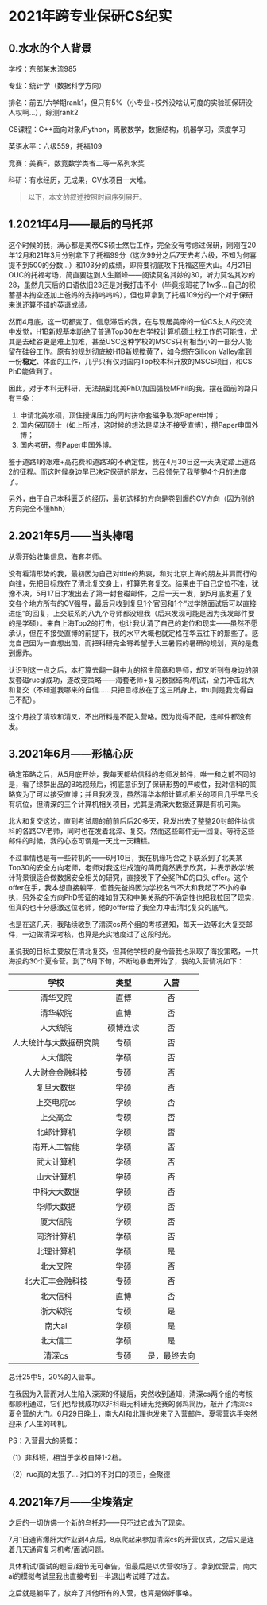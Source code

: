# 2021年跨专业保研CS纪实

## 0.水水的个人背景

学校：东部某末流985

专业：统计学（数据科学方向）

排名：前五/六学期rank1，但只有5%（小专业+校外没啥认可度的实验班保研没人权啊...），综测rank2

CS课程：C++面向对象/Python，离散数学，数据结构，机器学习，深度学习

英语水平：六级559，托福109

竞赛：美赛F，数竞数学类省二等一系列水奖

科研：有水经历，无成果，CV水项目一大堆。

> 以下，本文的叙述按照时间序列展开。

## 1.2021年4月——最后的乌托邦

这个时候的我，满心都是美帝CS硕士然后工作，完全没有考虑过保研，刚刚在20年12月和21年3月分别拿下了托福99分（这次99分之后7天去考六级，不知为何喜提不到500的分数...）和103分的成绩，即将要彻底攻下托福这座大山。4月21日OUC的托福考场，简直要达到人生巅峰——阅读莫名其妙的30，听力莫名其妙的28，虽然几天后的口语依旧23还是对我打击不小（毕竟报班花了1w多...自己的积蓄基本掏空还加上爸妈的支持呜呜呜），但也算拿到了托福109分的一个对于保研来说还算不错的英语成绩。

然而4月底，这一切都变了。信息滞后的我，在与现居美帝的一位CS友人的交流中发觉，H1B新规基本断绝了普通Top30左右学校计算机硕士找工作的可能性，尤其是去硅谷更是难上加难，甚至USC这种学校的MSCS只有相当小的一部分人能留在硅谷工作。原有的规划彻底被H1B新规搅黄了，如今想在Silicon Valley拿到一份**稳定**、体面的工作，几乎只有仅对国内Top校本科开放的MSCS项目，和CS PhD能做到了。

因此，对于本科无科研，无法搞到北美PhD/加国强校MPhil的我，摆在面前的路只有三条：

1. 申请北美水硕，顶住授课压力的同时拼命套磁争取发Paper申博；
2. 国内保研硕士（如上所述，这时候的想法是坚决不接受直博），攒Paper申国外博；
3. 国内考研，攒Paper申国外博。

鉴于道路1的艰难+高花费和道路3的不确定性，我在4月30日这一天决定踏上道路2的征程。而这时候身边早已决定保研的朋友，已经领先了我整整4个月的进度了。

另外，由于自己本科匮乏的经历，最初选择的方向是卷到爆的CV方向（因为别的方向完全不懂hhh）

## 2.2021年5月——当头棒喝

从零开始收集信息，海套老师。

没有看清形势的我，最初因为自己对title的热衷，和对北京上海的朋友并肩而行的向往，先把目标放在了清北复交身上，打算先套复交。结果由于自己定位不准，犹豫不决，5月17日才发出去了第一封套磁邮件，之后一天一发，到5月底发遍了复交各个地方所有的CV强导，最后只收到复旦1个官回和1个“过学院面试后可以直接进组”的回复，上交联系的八九个导师都没理我（后来发现可能是因为我发邮件要的是学硕）。来自上海Top2的打击，也让我认清了自己的定位和现实——虽然不愿承认，但在不接受直博的前提下，我的水平大概也就定格在华五往下的那些了。感觉自己因为一直想出国，而把科研完全寄希望于大三暑假的暑研的规划，真的是蠢到爆炸。

认识到这一点之后，本打算去翻一翻中九的招生简章和导师，却又听到有身边的朋友套磁rucgl成功，遂改变策略——海套老师+复习数据结构/机试，全力冲击北大和复交（不知道我哪来的自信......只把目标放在了这三所身上，thu则是我觉得自己不配）。

这个月投了清软和清叉，不出所料是不配入营咯。因为觉得不配，连邮件都没有发。

## 3.2021年6月——形槁心灰

确定策略之后，从5月底开始，我每天都给信科的老师发邮件，唯一和之前不同的是，看了绿群出品的B站视频后，彻底意识到了保研形势的严峻性，我对信科的策略变为了可以接受直博；并且我发现，虽然清华本部计算机相关的项目几乎早已没有坑位，但清深的三个计算机相关项目，尤其是清深大数据还算是有机可乘。

北大和复交这边，直到考试周的前前后后20多天，我发出去了整整20封邮件给信科的各路CV老师，同时也在发着北深、复交。然而这些邮件无一回复。等待这些邮件的时候，我的心态可谓是一天比一天糟糕。

不过事情也是有一些转机的——6月10日，我在机缘巧合之下联系到了北美某Top30的安全方向老师，老师对我这烂成渣的简历竟然表示欣赏，并表示数学/统计背景很适合做数据安全相关的研究，直接发下了全奖PhD的口头 offer。这个offer在手，我本想直接躺平，但首先爸妈因为学校名气不大和我起了不小的争执，另外安全方向PhD签证的难如登天和中美关系的不确定性也把我拉回了现实，但真的也十分感激这位老师，他的offer给了我全力冲击清北复交的底气。

也是在这几天，我陆续收到了清深cs两个组的考核通知，每天一边等北大复交邮件，一边做清深考核，也算是充实地度过了这段时光。

虽说我的目标主要放在清北复交，但其他学校的夏令营我也采取了海投策略，一共海投约30个夏令营。到了6月下旬，不断地暴击开始了，我的入营情况如下：

|          学校          |   类型   | 入营 |
| :--------------------: | :------: | :--: |
|        清华叉院        |   直博   |  否  |
|        清华软院        |   直博   |  否  |
|        人大统院        | 硕博连读 |  否  |
| 人大统计与大数据研究院 |   专硕   |  否  |
|        人大信院        |   学硕   |  否  |
|     人大财金金融科技    |   专硕   |  否  |
|       复旦大数据       |   学硕   |  否  |
|       上交电院cs       |   学硕   |  否  |
|        上交高金        |   专硕   |  否  |
|       北邮计算机       |   学硕   |  否  |
|      南开人工智能      |   学硕   |  否  |
|       武大计算机       |   学硕   |  否  |
|       山大计算机       |   学硕   |  否  |
|      中科大大数据      |   学硕   |  否  |
|       华师大数据       |   学硕   |  否  |
|        厦大信院        |   学硕   |  否  |
|       同济计算机       |   学硕   |  否  |
|       北理计算机       |   学硕   |  是  |
|        北大叉院        |   学硕   |  否  |
|    北大汇丰金融科技    |   专硕   |  否  |
|        北大信科        |   直博   |  否  |
|        浙大软院        |   专硕   |  是  |
|         南大ai         |   学硕   |  是  |
|        北大信工        |   学硕   |  是  |
|         清深cs         |   专硕   |  是，最终去向  |

总计25中5，20%的入营率。

在我因为入营而对人生陷入深深的怀疑后，突然收到通知，清深cs两个组的考核都顺利通过，它们也帮我成功以非科班无科研无竞赛的弱鸡简历，敲开了清深cs夏令营的大门。6月29日晚上，南大AI和北理也发来了入营邮件。夏零营选手突然迎来了人生的转机。

PS：入营最大的感慨：

（1）非科班，相当于学校自降1-2档。

（2）ruc真的太狠了....对口的不对口的项目，全聚德

## 4.2021年7月——尘埃落定

之后的一切仿佛一个新的乌托邦——只不过它成为了现实。

7月1日通宵爆肝大作业到4点后，8点爬起来参加清深cs的开营仪式，之后又是连着几天通宵复习机考/面试问题。

具体机试/面试的题目/细节无可奉告，但最后是以优营收场了。拿到优营后，南大ai的模拟考试里我也直接考到一半退出考试睡了过去。

之后就是躺平了，放弃了其他所有的入营，也算是做好事咯。







